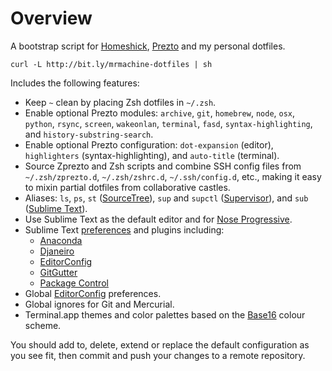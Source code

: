 Overview
========

A bootstrap script for [Homeshick][homeshick], [Prezto][prezto] and my personal dotfiles.

	curl -L http://bit.ly/mrmachine-dotfiles | sh

Includes the following features:

  * Keep `~` clean by placing Zsh dotfiles in `~/.zsh`.
  * Enable optional Prezto modules: `archive`, `git`, `homebrew`, `node`,
    `osx`, `python`, `rsync`, `screen`, `wakeonlan`, `terminal`, `fasd`,
    `syntax-highlighting`, and `history-substring-search`.
  * Enable optional Prezto configuration: `dot-expansion` (editor),
    `highlighters` (syntax-highlighting), and `auto-title` (terminal).
  * Source Zprezto and Zsh scripts and combine SSH config files from
    `~/.zsh/zprezto.d`, `~/.zsh/zshrc.d`, `~/.ssh/config.d`, etc., making it
    easy to mixin partial dotfiles from collaborative castles.
  * Aliases: `ls`, `ps`, `st` ([SourceTree][sourcetree]), `sup` and `supctl`
    ([Supervisor][supervisor]), and `sub` ([Sublime Text][sublime-text]).
  * Use Sublime Text as the default editor and for
    [Nose Progressive][nose-progressive].
  * Sublime Text [preferences][st-preferences] and plugins including:
      * [Anaconda][st-anaconda]
      * [Djaneiro][st-djaneiro]
      * [EditorConfig][st-editorconfig]
      * [GitGutter][st-gitgutter]
      * [Package Control][st-package-control]
  * Global [EditorConfig][editorconfig] preferences.
  * Global ignores for Git and Mercurial.
  * Terminal.app themes and color palettes based on the [Base16][base16]
    colour scheme.

You should add to, delete, extend or replace the default configuration as you
see fit, then commit and push your changes to a remote repository.

[base16]: https://github.com/chriskempson/base16
[editorconfig]: http://editorconfig.org
[homeshick]: https://github.com/andsens/homeshick/
[nose-progressive]: https://github.com/erikrose/nose-progressive
[prezto]: https://github.com/sorin-ionescu/prezto/
[sourcetree]: http://www.sourcetreeapp.com/
[st-anaconda]: https://github.com/DamnWidget/anaconda
[st-djaneiro]: https://github.com/squ1b3r/Djaneiro
[st-editorconfig]: https://github.com/sindresorhus/editorconfig-sublime
[st-gitgutter]: https://github.com/jisaacks/GitGutter
[st-package-control]: https://github.com/wbond/sublime_package_control
[st-preferences]: https://github.com/mrmachine/dotfiles/tree/master/home/Library/Application%20Support/Sublime%20Text%203/Packages/User
[sublime-text]: http://www.sublimetext.com/
[supervisor]: http://supervisord.org/
